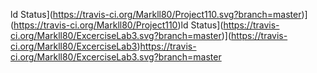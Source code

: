 ld
Status](https://travis-ci.org/Markll80/Project110.svg?branch=master)](https://travis-ci.org/Markll80/Project110)ld
Status](https://travis-ci.org/Markll80/ExcerciseLab3.svg?branch=master)](https://travis-ci.org/Markll80/ExcerciseLab3)https://travis-ci.org/Markll80/ExcerciseLab3.svg?branch=master
